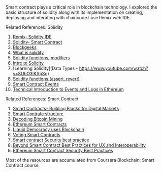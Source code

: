 Smart contract plays a critical role in blockchain technology. I explored the basic structure of solidity along with its implementation on creating, deploying and interating with chaincode.I use Remix web IDE. 

Related References: Solidity
1. [Remix- Solidity IDE](https://remix-ide.readthedocs.io/en/latest/)
2. [Solidity- Smart Contract](https://solidity.readthedocs.io/en/develop/structure-of-a-contract.html#structure-state-variables)
3. [Blockgeeks](https://blockgeeks.com/guides/solidity/)
4. [What is solidity](https://blockonomi.com/solidity-guide/)
5. [Solidity functions, modifiers](https://www.youtube.com/watch?v=xWKq86PWG0o)
6. [Intro to Solidity](https://www.youtube.com/watch?v=KkN1O8TChbM)
7. [Learning Solidity](Data Types - https://www.youtube.com/watch?v=8UhO3IKApSg)
8. [Solidity functions (assert, revert)](https://medium.com/blockchannel/the-use-of-revert-assert-and-require-in-solidity-and-the-new-revert-opcode-in-the-evm-1a3a7990e06e)
9. [Smart Contract Events](https://www.youtube.com/watch?v=L5Au5DY8eL4)
10. [Technical Introduction to Events and Logs in Ethereum](https://media.consensys.net/technical-introduction-to-events-and-logs-in-ethereum-a074d65dd61e)


Related References: Smart Contract
1. [Smart Contracts- Building Blocks for Digital Markets](https://www.fon.hum.uva.nl/rob/Courses/InformationInSpeech/CDROM/Literature/LOTwinterschool2006/szabo.best.vwh.net/smart_contracts_2.html)
1. [Smart Contratc structure](https://ethdocs.org/en/latest/contracts-and-transactions/account-types-gas-and-transactions.html)
2. [Decoding Bitcoin Mining](https://medium.com/all-things-ledger/decoding-the-enigma-of-bitcoin-mining-f8b2697bc4e2)
3. [Ethereum Smart Contracts](https://medium.com/@k3no/ethereum-tokens-smart-contracts-80f639f5c46b)
4. [Liquid Democracy uses Blockchain](https://techcrunch.com/2018/02/24/liquid-democracy-uses-blockchain/)
5. [Voting Smart Contracts](https://soliditycookbook.com/voting/)
6. [Smart contract Security best practice](https://lightrains.com/blogs/smart-contract-best-practices-solidity)
7. [Beyond Smart Contract Best Practices for UX and Interoperability](https://medium.com/@maurelian/beyond-smart-contract-best-practices-for-ux-and-interoperability-6d94d27c1e0f)
8. [Ethereum Smart Contract Security Best Practices](https://consensys.github.io/smart-contract-best-practices/)


Most of the resources are accumulated from Coursera Blockchain: Smart Contract course.
